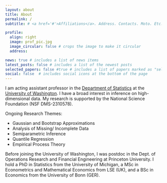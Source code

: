 ```yaml
---
layout: about
title: About
permalink: /
subtitle: # <a href='#'>Affiliations</a>. Address. Contacts. Moto. Etc.

profile:
  align: right
  image: prof_pic.jpg
  image_circular: false # crops the image to make it circular
  address: 

news: true # includes a list of news items
latest_posts: false # includes a list of the newest posts
selected_papers: false #true # includes a list of papers marked as "selected={true}"
social: false  # includes social icons at the bottom of the page
---
```


I am acting assistant professor in the [Department of Statistics](https://stat.uw.edu) at the [University of Washington](https://www.washington.edu). I have a broad interest in inference on high-dimensional data. My research is supported by the National Science Foundation (NSF DMS-2310578). 

Ongoing Research Themes:
 * Gaussian and Bootstrap Approximations
 * Analysis of Missing/ Incomplete Data
 * Semiparametric Inference
 * Quantile Regression
 * Empirical Process Theory

Before joining the University of Washington, I was postdoc in the Dept. of Operations Research and Financial Engineering at Princeton University. I hold a PhD in Statistics from the University of Michigan, a MSc in Econometrics and Mathematical Economics from LSE (UK), and a BSc in Economics from the University of Bonn (GER). 

